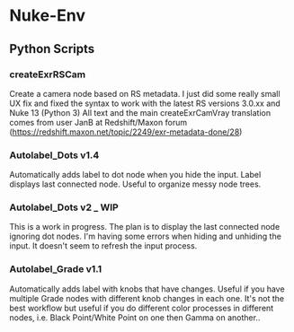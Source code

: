 # Nuke-Env

## Python Scripts

### createExrRSCam
Create a camera node based on RS metadata.
I just did some really small UX fix and fixed the syntax to work with the latest RS versions 3.0.xx and Nuke 13 (Python 3)
All text and the main createExrCamVray translation comes from user JanB at Redshift/Maxon forum (https://redshift.maxon.net/topic/2249/exr-metadata-done/28)


### Autolabel_Dots v1.4
Automatically adds label to dot node when you hide the input. Label displays last connected node.
Useful to organize messy node trees.

### Autolabel_Dots v2 _ WIP
This is a work in progress. The plan is to display the last connected node ignoring dot nodes.
I'm having some errors when hiding and unhiding the input. It doesn't seem to refresh the input process.

### Autolabel_Grade v1.1
Automatically adds label with knobs that have changes.
Useful if you have multiple Grade nodes with different knob changes in each one. It's not the best workflow but useful if you do different color processes in different nodes, i.e. Black Point/White Point on one then Gamma on another..
